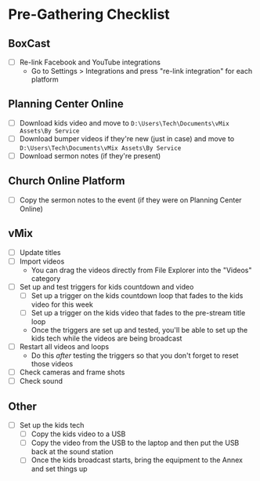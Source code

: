 # Pre-Gathering Checklist

## BoxCast
- [ ] Re-link Facebook and YouTube integrations
	- Go to Settings > Integrations and press "re-link integration" for each platform

## Planning Center Online
- [ ] Download kids video and move to `D:\Users\Tech\Documents\vMix Assets\By Service`
- [ ] Download bumper videos if they're new (just in case) and move to `D:\Users\Tech\Documents\vMix Assets\By Service`
- [ ] Download sermon notes (if they're present)

## Church Online Platform
- [ ] Copy the sermon notes to the event (if they were on Planning Center Online)

## vMix
- [ ] Update titles
- [ ] Import videos
	- You can drag the videos directly from File Explorer into the "Videos" category
- [ ] Set up and test triggers for kids countdown and video
	- [ ] Set up a trigger on the kids countdown loop that fades to the kids video for this week
	- [ ] Set up a trigger on the kids video that fades to the pre-stream title loop
	- Once the triggers are set up and tested, you'll be able to set up the kids tech while the videos are being broadcast
- [ ] Restart all videos and loops
	- Do this _after_ testing the triggers so that you don't forget to reset those videos
- [ ] Check cameras and frame shots
- [ ] Check sound

## Other
- [ ] Set up the kids tech
	- [ ] Copy the kids video to a USB
	- [ ] Copy the video from the USB to the laptop and then put the USB back at the sound station
	- [ ] Once the kids broadcast starts, bring the equipment to the Annex and set things up
